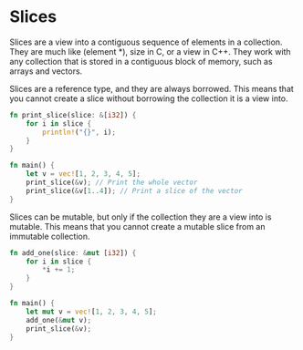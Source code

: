 # Slices

Slices are a view into a contiguous sequence of elements in a collection. They are much like (element *), size in C, or a view in C++. They work with any collection that is stored in a contiguous block of memory, such as arrays and vectors.

Slices are a reference type, and they are always borrowed. This means that you cannot create a slice without borrowing the collection it is a view into.

```rust
fn print_slice(slice: &[i32]) {
    for i in slice {
        println!("{}", i);
    }
}

fn main() {
    let v = vec![1, 2, 3, 4, 5];
    print_slice(&v); // Print the whole vector
    print_slice(&v[1..4]); // Print a slice of the vector
}
```

Slices can be mutable, but only if the collection they are a view into is mutable. This means that you cannot create a mutable slice from an immutable collection.

```rust
fn add_one(slice: &mut [i32]) {
    for i in slice {
        *i += 1;
    }
}

fn main() {
    let mut v = vec![1, 2, 3, 4, 5];
    add_one(&mut v);
    print_slice(&v);
}
```
